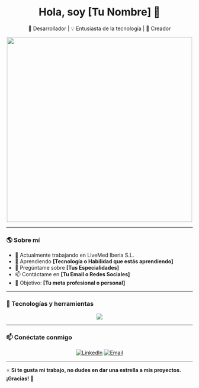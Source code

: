 <!-- Encabezado con una imagen y una breve presentación -->
<h1 align="center">Hola, soy [Tu Nombre] 👋</h1>
<p align="center">
  🚀 Desarrollador | 💡 Entusiasta de la tecnología | 🎨 Creador
</p>

<p align="center">
  <img src="https://media.giphy.com/media/qgQUggAC3Pfv687qPC/giphy.gif" width="500" />
</p>

---

### 🌎 Sobre mí

- 🔭 Actualmente trabajando en LiveMed Iberia S.L.
- 🌱 Aprendiendo **[Tecnología o Habilidad que estás aprendiendo]**
- 💬 Pregúntame sobre **[Tus Especialidades]**
- 📫 Contáctame en **[Tu Email o Redes Sociales]**
- 🎯 Objetivo: **[Tu meta profesional o personal]**

---

### 🚀 Tecnologías y herramientas

<p align="center">
  <img src="https://skillicons.dev/icons?i=js,ts,react,vue,nodejs,express,python,django,git,github,html,css" />
</p>

---

### 📫 Conéctate conmigo

<p align="center">
  <a href="https://linkedin.com/in/walid-bousnitra/"><img src="https://img.shields.io/badge/LinkedIn-blue?style=for-the-badge&logo=linkedin" alt="LinkedIn" /></a>
  <a href="mailto:walidbousnitra@hotmail.com"><img src="https://img.shields.io/badge/Email-red?style=for-the-badge&logo=gmail" alt="Email" /></a>
</p>

---

⭐️ **Si te gusta mi trabajo, no dudes en dar una estrella a mis proyectos. ¡Gracias!** 🚀
